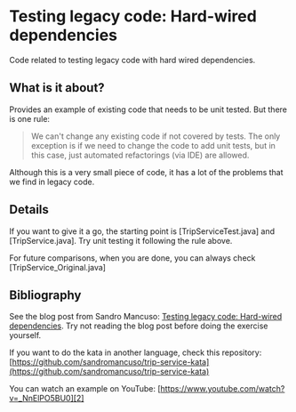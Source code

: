 Testing legacy code: Hard-wired dependencies
============================================

Code related to testing legacy code with hard wired dependencies.

What is it about?
-----------------

Provides an example of existing code that needs to be unit tested. But there is one rule:

> We can't change any existing code if not covered by tests. The only exception is if we need to change the code to add unit tests, but in this case, just automated refactorings (via IDE) are allowed. 

Although this is a very small piece of code, it has a lot of the problems that we find in legacy code. 

Details
-------

If you want to give it a go, the starting point is [TripServiceTest.java] and [TripService.java]. Try unit testing it following the rule above.

For future comparisons, when you are done, you can always check [TripService_Original.java]


Bibliography
------------

See the blog post from Sandro Mancuso: [Testing legacy code: Hard-wired dependencies][1]. Try not reading the blog post before doing the exercise yourself.

If you want to do the kata in another language, check this repository: [https://github.com/sandromancuso/trip-service-kata](https://github.com/sandromancuso/trip-service-kata)

You can watch an example on YouTube: [https://www.youtube.com/watch?v=_NnElPO5BU0][2]

[1]: http://codurance.com/2011/07/16/testing-legacy-hard-wired-dependencies/ "Testing legacy code: Hard-wired dependencies blog post"
[2]: https://www.youtube.com/watch?v=_NnElPO5BU0
